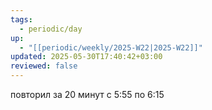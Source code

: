 ```yaml
---
tags:
  - periodic/day
up:
  - "[[periodic/weekly/2025-W22|2025-W22]]"
updated: 2025-05-30T17:40:42+03:00
reviewed: false
---
```


повторил за 20 минут с 5:55 по 6:15
